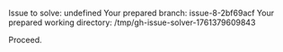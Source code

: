 Issue to solve: undefined
Your prepared branch: issue-8-2bf69acf
Your prepared working directory: /tmp/gh-issue-solver-1761379609843

Proceed.